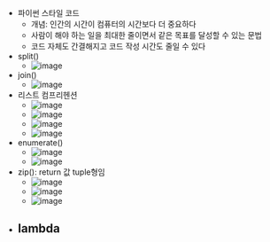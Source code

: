 - 파이썬 스타일 코드
  - 개념: 인간의 시간이 컴퓨터의 시간보다 더 중요하다
  - 사람이 해야 하는 일을 최대한 줄이면서 같은 목표를 달성할 수 있는 문법
  - 코드 자체도 간결해지고 코드 작성 시간도 줄일 수 있다
- split()
  - ![image](https://github.com/chris0825/TIL/assets/62418972/d38461f7-d1f0-4e15-a4ff-e9f38540d1b0)
- join()
  - ![image](https://github.com/chris0825/TIL/assets/62418972/6a68be77-aa9d-44dc-a43a-32a7920fe5fc)
- 리스트 컴프리헨션
  - ![image](https://github.com/chris0825/TIL/assets/62418972/e5796c99-9a2f-407a-bb98-c448a39d3df9)
  - ![image](https://github.com/chris0825/TIL/assets/62418972/69cc9d4a-a55b-4478-8a64-602b0d55f346)
  - ![image](https://github.com/chris0825/TIL/assets/62418972/93c43192-4564-4bc3-8ac0-9097c5d4e1f1)
  - ![image](https://github.com/chris0825/TIL/assets/62418972/15e5fa15-0a2d-46f6-964a-20b0895182b7)
- enumerate()
  - ![image](https://github.com/chris0825/TIL/assets/62418972/84e22cf1-282c-453d-a776-66d53ab9d717)
  - ![image](https://github.com/chris0825/TIL/assets/62418972/a0490b36-5d8d-480e-99aa-bd7e163308c1)
- zip(): return 값 tuple형임
  - ![image](https://github.com/chris0825/TIL/assets/62418972/bd803ed1-eff2-41a3-b8a4-4ca068ad65f3)
  - ![image](https://github.com/chris0825/TIL/assets/62418972/18a49c59-d3fc-4dad-ab6c-75f5568295b0)
  - ![image](https://github.com/chris0825/TIL/assets/62418972/459b88c3-240d-44cd-9684-f81d8c7e4639)
- lambda
  - 
